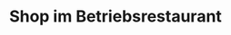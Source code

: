 ---
title: "Shop im Betriebsrestaurant"
url: /stuttgart/shop-im-betriebsrestaurant/
shop: Lebensmittel
---